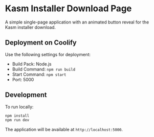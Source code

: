 # Kasm Installer Download Page

A simple single-page application with an animated button reveal for the Kasm installer download.

## Deployment on Coolify

Use the following settings for deployment:

- Build Pack: Node.js
- Build Command: `npm run build`
- Start Command: `npm start`
- Port: 5000

## Development

To run locally:

```bash
npm install
npm run dev
```

The application will be available at `http://localhost:5000`.
